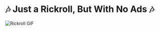 # 🎶 Just a Rickroll, But With No Ads 🎶

![Rickroll GIF](https://media.tenor.com/x8v1oNUOmg4AAAAM/rickroll-roll.gif)
